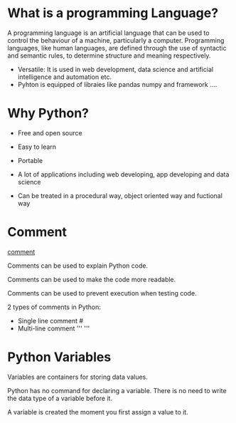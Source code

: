 # **What is a programming Language?**
A programming language is an artificial language that can be used to control the behaviour of a machine, particularly a computer. Programming languages, like human languages, are defined through the use of syntactic and semantic rules, to determine structure and meaning respectively.

- Versatile:
It is used in web development, data science and artificial intelligence and automation etc.
- Pyhton is equipped of libraies like pandas numpy and framework ....

# Why Python?


*   Free and open source
*   Easy to learn


*   Portable
*   A lot of applications including web developing, app developing and data science


*   Can be treated in a procedural way, object oriented way and fuctional way

# **Comment**
[comment](https://github.com/safwaahmad/Python-Programming-Language/blob/main/01_comments.py)

Comments can be used to explain Python code.

Comments can be used to make the code more readable.

Comments can be used to prevent execution when testing code.


2 types of comments in Python:


*   Single line comment #
*   Multi-line comment '''  '''

# **Python Variables**
Variables are containers for storing data values.

Python has no command for declaring a variable. There is no need to write the data type of a variable before it.

A variable is created the moment you first assign a value to it.
